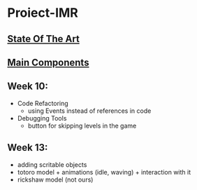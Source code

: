# Proiect-IMR

## [State Of The Art](https://docs.google.com/document/d/19BbYeh-_6KZXzi9WIS3qxo1iO-KhZ4lo4tz5YMfBFUI/edit?usp=sharing)

## [Main Components](https://docs.google.com/document/d/1pOCjtiou39KEX4jT3uVrOgZjpFplucDfhKBUhEy6Vto/edit?usp=sharing)

## Week 10:

- Code Refactoring
    - using Events instead of references in code
- Debugging Tools
    - button for skipping levels in the game


## Week 13:

- adding scritable objects
- totoro model + animations (idle, waving) + interaction with it
- rickshaw model (not ours)